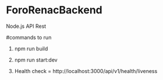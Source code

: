 # ForoRenacBackend

Node.js API Rest

#commands to run 

1. npm run build

2. npm run start:dev

3. Health check = http://localhost:3000/api/v1/health/liveness
